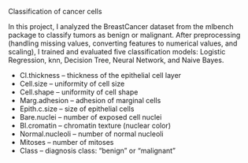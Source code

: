  Classification of cancer cells

 In this project, I analyzed the BreastCancer dataset from the mlbench package to classify tumors
 as benign or malignant. After preprocessing (handling missing values, converting features
 to numerical values, and scaling), I trained and evaluated five classification models:
 Logistic Regression, knn, Decision Tree, Neural Network, and Naive Bayes. 


 - Cl.thickness – thickness of the epithelial cell layer
 - Cell.size – uniformity of cell size
 - Cell.shape – uniformity of cell shape
 - Marg.adhesion – adhesion of marginal cells
 - Epith.c.size – size of epithelial cells
 - Bare.nuclei – number of exposed cell nuclei
 - Bl.cromatin – chromatin texture (nuclear color)
 - Normal.nucleoli – number of normal nucleoli
 - Mitoses – number of mitoses
 - Class – diagnosis class: “benign” or “malignant”
